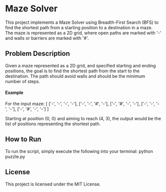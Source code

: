 # Maze Solver
This project implements a Maze Solver using Breadth-First Search (BFS) to find the shortest path from a starting position to a destination in a maze. The maze is represented as a 2D grid, where open paths are marked with '-' and walls or barriers are marked with '#'.

## Problem Description
Given a maze represented as a 2D grid, and specified starting and ending positions, the goal is to find the shortest path from the start to the destination. The path should avoid walls and should be the minimum number of steps.

#### Example
For the input maze:
[    ['-', '-', '-', '-'],
    ['-', '-', '#', '-'],
    ['-', '#', '-', '-'],
    ['-', '-', '-', '-'],
    ['-', '#', '-', '-']
]

Starting at position (0, 0) and aiming to reach (4, 3), the output would be the list of positions representing the shortest path.

## How to Run
To run the script, simply execute the following into your terminal: python puzzle.py 

## License
This project is licensed under the MIT License.
